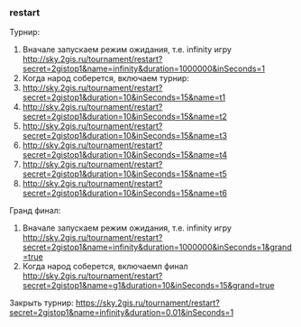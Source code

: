 ### restart

Турнир:
1. Вначале запускаем режим ожидания, т.е. infinity игру http://sky.2gis.ru/tournament/restart?secret=2gistop1&name=infinity&duration=1000000&inSeconds=1
2. Когда народ соберется, включаем турнир:
  1. http://sky.2gis.ru/tournament/restart?secret=2gistop1&duration=10&inSeconds=15&name=t1
  2. http://sky.2gis.ru/tournament/restart?secret=2gistop1&duration=10&inSeconds=15&name=t2
  3. http://sky.2gis.ru/tournament/restart?secret=2gistop1&duration=10&inSeconds=15&name=t3
  4. http://sky.2gis.ru/tournament/restart?secret=2gistop1&duration=10&inSeconds=15&name=t4
  5. http://sky.2gis.ru/tournament/restart?secret=2gistop1&duration=10&inSeconds=15&name=t5
  6. http://sky.2gis.ru/tournament/restart?secret=2gistop1&duration=10&inSeconds=15&name=t6

Гранд финал:
1. Вначале запускаем режим ожидания, т.е. infinity игру http://sky.2gis.ru/tournament/restart?secret=2gistop1&name=infinity&duration=1000000&inSeconds=1&grand=true
2. Когда народ соберется, включаемп финал http://sky.2gis.ru/tournament/restart?secret=2gistop1&name=g1&duration=10&inSeconds=15&grand=true

Закрыть турнир:
https://sky.2gis.ru/tournament/restart?secret=2gistop1&name=infinity&duration=0.01&inSeconds=1
